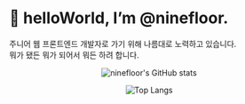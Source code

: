 # 👋 helloWorld, I’m @ninefloor.
  주니어 웹 프론트엔드 개발자로 가기 위해 나름대로 노력하고 있습니다.  
  뭐가 됐든 뭐가 되어서 뭐든 하려 합니다.  
<div align="center">
  
  ![ninefloor's GitHub stats](https://github-readme-stats.vercel.app/api?username=ninefloor&show_icons=true&theme=dark)

  ![Top Langs](https://github-readme-stats.vercel.app/api/top-langs/?username=ninefloor&layout=compact&theme=dark)
  
</div>

